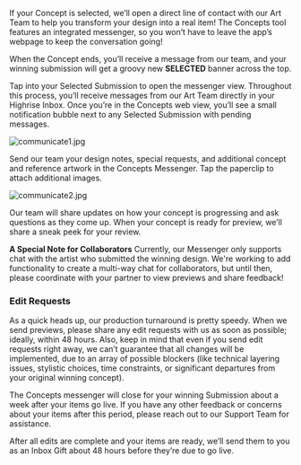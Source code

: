 If your Concept is selected, we’ll open a direct line of contact with our Art Team to help you transform your design into a real item! The Concepts tool features an integrated messenger, so you won’t have to leave the app’s webpage to keep the conversation going!

When the Concept ends, you’ll receive a message from our team, and your winning submission will get a groovy new **SELECTED** banner across the top.



Tap into your Selected Submission to open the messenger view. Throughout this process, you’ll receive messages from our Art Team directly in your Highrise Inbox. Once you’re in the Concepts web view, you’ll see a small notification bubble next to any Selected Submission with pending messages. 


![communicate1.jpg](https://cdn-production.joinhighrise.com/create-portal/communicate1_7fa5feff85.jpg)



Send our team your design notes, special requests, and additional concept and reference artwork in the Concepts Messenger. Tap the paperclip to attach additional images.

![communicate2.jpg](https://cdn-production.joinhighrise.com/create-portal/communicate2_043bda76a8.jpg)



Our team will share updates on how your concept is progressing and ask questions as they come up. When your concept is ready for preview, we’ll share a sneak peek for your review.

**A Special Note for Collaborators**
Currently, our Messenger only supports chat with the artist who submitted the winning design. 
We're working to add functionality to create a multi-way chat for collaborators, but until then, please coordinate with your partner to view previews and share feedback! 

### Edit Requests

As a quick heads up, our production turnaround is pretty speedy. When we send previews, please share any edit requests with us as soon as possible; ideally, within 48 hours. Also, keep in mind that even if you send edit requests right away, we can’t guarantee that all changes will be implemented, due to an array of possible blockers (like technical layering issues, stylistic choices, time constraints, or significant departures from your original winning concept).

The Concepts messenger will close for your winning Submission about a week after your items go live. If you have any other feedback or concerns about your items after this period, please reach out to our Support Team for assistance.

After all edits are complete and your items are ready, we’ll send them to you as an Inbox Gift about 48 hours before they’re due to go live.